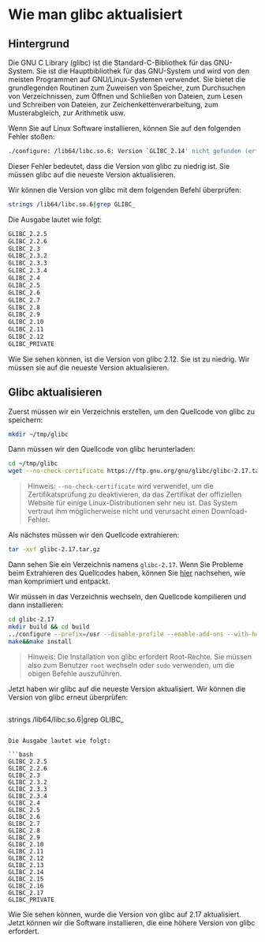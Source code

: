 # Wie man glibc aktualisiert

## Hintergrund

Die GNU C Library (glibc) ist die Standard-C-Bibliothek für das GNU-System. Sie ist die Hauptbibliothek für das GNU-System und wird von den meisten Programmen auf GNU/Linux-Systemen verwendet. Sie bietet die grundlegenden Routinen zum Zuweisen von Speicher, zum Durchsuchen von Verzeichnissen, zum Öffnen und Schließen von Dateien, zum Lesen und Schreiben von Dateien, zur Zeichenkettenverarbeitung, zum Musterabgleich, zur Arithmetik usw.

Wenn Sie auf Linux Software installieren, können Sie auf den folgenden Fehler stoßen:

```bash
./configure: /lib64/libc.so.6: Version `GLIBC_2.14' nicht gefunden (erforderlich von ./configure)
```

Dieser Fehler bedeutet, dass die Version von glibc zu niedrig ist. Sie müssen glibc auf die neueste Version aktualisieren.

Wir können die Version von glibc mit dem folgenden Befehl überprüfen:

```bash
strings /lib64/libc.so.6|grep GLIBC_
```

Die Ausgabe lautet wie folgt:

```bash
GLIBC_2.2.5
GLIBC_2.2.6
GLIBC_2.3
GLIBC_2.3.2
GLIBC_2.3.3
GLIBC_2.3.4
GLIBC_2.4
GLIBC_2.5
GLIBC_2.6
GLIBC_2.7
GLIBC_2.8
GLIBC_2.9
GLIBC_2.10
GLIBC_2.11
GLIBC_2.12
GLIBC_PRIVATE
```

Wie Sie sehen können, ist die Version von glibc 2.12. Sie ist zu niedrig. Wir müssen sie auf die neueste Version aktualisieren.

## Glibc aktualisieren

Zuerst müssen wir ein Verzeichnis erstellen, um den Quellcode von glibc zu speichern:

```bash
mkdir ~/tmp/glibc
```

Dann müssen wir den Quellcode von glibc herunterladen:

```bash
cd ~/tmp/glibc
wget --no-check-certificate https://ftp.gnu.org/gnu/glibc/glibc-2.17.tar.gz
```

> Hinweis: `--no-check-certificate` wird verwendet, um die Zertifikatsprüfung zu deaktivieren, da das Zertifikat der offiziellen Website für einige Linux-Distributionen sehr neu ist. Das System vertraut ihm möglicherweise nicht und verursacht einen Download-Fehler.

Als nächstes müssen wir den Quellcode extrahieren:

```bash
tar -xvf glibc-2.17.tar.gz
```

Dann sehen Sie ein Verzeichnis namens `glibc-2.17`. Wenn Sie Probleme beim Extrahieren des Quellcodes haben, können Sie [hier](/de/linux/how-to-compress-and-decompress.html) nachsehen, wie man komprimiert und entpackt.

Wir müssen in das Verzeichnis wechseln, den Quellcode kompilieren und dann installieren:

```bash
cd glibc-2.17
mkdir build && cd build
../configure --prefix=/usr --disable-profile --enable-add-ons --with-headers=/usr/include --with-binutils=/usr/bin
make&&make install
```

> Hinweis: Die Installation von glibc erfordert Root-Rechte. Sie müssen also zum Benutzer `root` wechseln oder `sudo` verwenden, um die obigen Befehle auszuführen.

Jetzt haben wir glibc auf die neueste Version aktualisiert. Wir können die Version von glibc erneut überprüfen:

```bash

```
strings /lib64/libc.so.6|grep GLIBC_
```

Die Ausgabe lautet wie folgt:

```bash
GLIBC_2.2.5
GLIBC_2.2.6
GLIBC_2.3
GLIBC_2.3.2
GLIBC_2.3.3
GLIBC_2.3.4
GLIBC_2.4
GLIBC_2.5
GLIBC_2.6
GLIBC_2.7
GLIBC_2.8
GLIBC_2.9
GLIBC_2.10
GLIBC_2.11
GLIBC_2.12
GLIBC_2.13
GLIBC_2.14
GLIBC_2.15
GLIBC_2.16
GLIBC_2.17
GLIBC_PRIVATE
```

Wie Sie sehen können, wurde die Version von glibc auf 2.17 aktualisiert. Jetzt können wir die Software installieren, die eine höhere Version von glibc erfordert.
